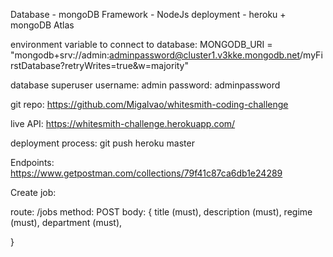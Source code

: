 Database - mongoDB
Framework - NodeJs
deployment - heroku + mongoDB Atlas

environment variable to connect to database:
MONGODB_URI = "mongodb+srv://admin:adminpassword@cluster1.v3kke.mongodb.net/myFirstDatabase?retryWrites=true&w=majority"

database superuser
username: admin
password: adminpassword

git repo:
https://github.com/Migalvao/whitesmith-coding-challenge

live API:
https://whitesmith-challenge.herokuapp.com/

deployment process:
git push heroku master

Endpoints:
https://www.getpostman.com/collections/79f41c87ca6db1e24289

Create job:

route: /jobs
method: POST
body: {
title (must),
description (must),
regime (must),
department (must),

}
